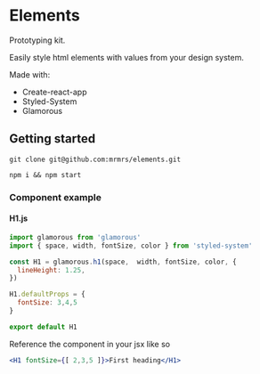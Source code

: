 # Elements

Prototyping kit.

Easily style html elements with values from your design system.

Made with:

- Create-react-app 
- Styled-System 
- Glamorous

## Getting started

```
git clone git@github.com:mrmrs/elements.git
```

```
npm i && npm start
```

### Component example

#### H1.js

```js
import glamorous from 'glamorous'
import { space, width, fontSize, color } from 'styled-system'

const H1 = glamorous.h1(space,  width, fontSize, color, {
  lineHeight: 1.25,
})

H1.defaultProps = {
  fontSize: 3,4,5
}

export default H1
```

Reference the component in your jsx like so
```jsx
<H1 fontSize={[ 2,3,5 ]}>First heading</H1>
```
